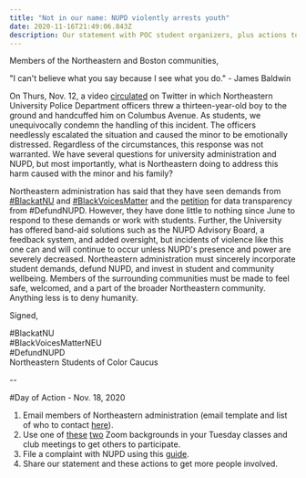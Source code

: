 ```yaml
---
title: "Not in our name: NUPD violently arrests youth"
date: 2020-11-16T21:49:06.843Z
description: Our statement with POC student organizers, plus actions to take.
---
```

Members of the Northeastern and Boston communities,

"I can't believe what you say because I see what you do." - James Baldwin

On Thurs, Nov. 12, a video [circulated](https://twitter.com/Prodigalson2025/status/1326999893538385922) on Twitter in which Northeastern University Police Department officers threw a thirteen-year-old boy to the ground and handcuffed him on Columbus Avenue. As students, we unequivocally condemn the handling of this incident. The officers needlessly escalated the situation and caused the minor to be emotionally distressed. Regardless of the circumstances, this response was not warranted. We have several questions for university administration and NUPD, but most importantly, what is Northeastern doing to address this harm caused with the minor and his family? 

Northeastern administration has said that they have seen demands from [\#BlackatNU](https://sites.google.com/view/blackatnu/) and [\#BlackVoicesMatter](https://sites.google.com/view/blackvoicesmatter/home) and the [petition](https://bit.ly/NUPDdatapetition) for data transparency from #DefundNUPD. However, they have done little to nothing since June to respond to these demands or work with students. Further, the University has offered band-aid solutions such as the NUPD Advisory Board, a feedback system, and added oversight, but incidents of violence like this one can and will continue to occur unless NUPD's presence and power are severely decreased. Northeastern administration must sincerely incorporate student demands, defund NUPD, and invest in student and community wellbeing. Members of the surrounding communities must be made to feel safe, welcomed, and a part of the broader Northeastern community. Anything less is to deny humanity.

Signed, 

\#BlackatNU<br/>
\#BlackVoicesMatterNEU<br/>
\#DefundNUPD<br/>
Northeastern Students of Color Caucus

\--

#Day of Action - Nov. 18, 2020

1. Email members of Northeastern administration (email template and list of who to contact [here](https://docs.google.com/document/d/1Zcr72QduhhjjemK9kqohZJ4zZlhDgF_qH5dXoO4MTNY/edit?usp=sharing)).
2. Use one of [these](https://drive.google.com/file/d/1DrnU_CyyNfm5lOL1IUusOZILbRBJiWRX/view?usp=sharing) [two](https://drive.google.com/file/d/1kVf7n8DPqvIloanNhMJL0Pp_GxbMit9d/view?usp=sharing) Zoom backgrounds in your Tuesday classes and club meetings to get others to participate.
3. File a complaint with NUPD using this [guide](https://docs.google.com/document/d/11ZwW8DYFAhX_oSt42QT20N-Pnid-cOJkLMY4rAZNLgU/edit?usp=sharing).
4. Share our statement and these actions to get more people involved.